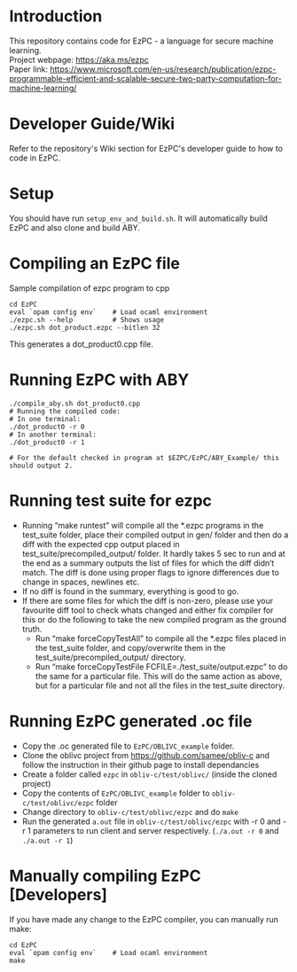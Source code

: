# Introduction 
This repository contains code for EzPC - a language for secure machine learning.  
Project webpage: https://aka.ms/ezpc  
Paper link: https://www.microsoft.com/en-us/research/publication/ezpc-programmable-efficient-and-scalable-secure-two-party-computation-for-machine-learning/  

# Developer Guide/Wiki
Refer to the repository's Wiki section for EzPC's developer guide to how to code in EzPC.

# Setup
You should have run ```setup_env_and_build.sh```. It will automatically build EzPC and also clone and build ABY.

# Compiling an EzPC file
Sample compilation of ezpc program to cpp
```
cd EzPC
eval `opam config env`    # Load ocaml environment
./ezpc.sh --help          # Shows usage
./ezpc.sh dot_product.ezpc --bitlen 32
```
This generates a dot_product0.cpp file.

# Running EzPC with ABY
```
./compile_aby.sh dot_product0.cpp 
# Running the compiled code:
# In one terminal:
./dot_product0 -r 0
# In another terminal:
./dot_product0 -r 1 

# For the default checked in program at $EZPC/EzPC/ABY_Example/ this should output 2.
```

# Running test suite for ezpc
- Running “make runtest” will compile all the \*.ezpc programs in the test_suite folder, place their compiled output in gen/ folder and then do a diff with the expected cpp output placed in test_suite/precompiled_output/ folder. It hardly takes 5 sec to run and at the end as a summary outputs the list of files for which the diff didn’t match. The diff is done using proper flags to ignore differences due to change in spaces, newlines etc. 
- If no diff is found in the summary, everything is good to go.
- If there are some files for which the diff is non-zero, please use your favourite diff tool to check whats changed and either fix compiler for this or do the following to take the new compiled program as the ground truth. 
	- Run “make forceCopyTestAll” to compile all the \*.ezpc files placed in the test_suite folder, and copy/overwrite them in the test_suite/precompiled_output/ directory.
	- Run “make forceCopyTestFile FCFILE=./test_suite/output.ezpc” to do the same for a particular file. This will do the same action as above, but for a particular file and not all the files in the test_suite directory. 


# Running EzPC generated .oc file
- Copy the .oc generated file to `EzPC/OBLIVC_example` folder. 
- Clone the oblivc project from https://github.com/samee/obliv-c and follow the instruction in their github page to install dependancies
- Create a folder called `ezpc` in `obliv-c/test/oblivc/` (inside the cloned project)
- Copy the contents of `EzPC/OBLIVC_example` folder to `obliv-c/test/oblivc/ezpc` folder
- Change directory to `obliv-c/test/oblivc/ezpc` and do `make`
- Run the generated `a.out` file in `obliv-c/test/oblivc/ezpc` with -r 0 and -r 1 parameters to run client and server respectively. (`./a.out -r 0` and `./a.out -r 1`)

# Manually compiling EzPC [Developers]
If you have made any change to the EzPC compiler, you can manually run make:
```
cd EzPC
eval `opam config env`    # Load ocaml environment
make
```
